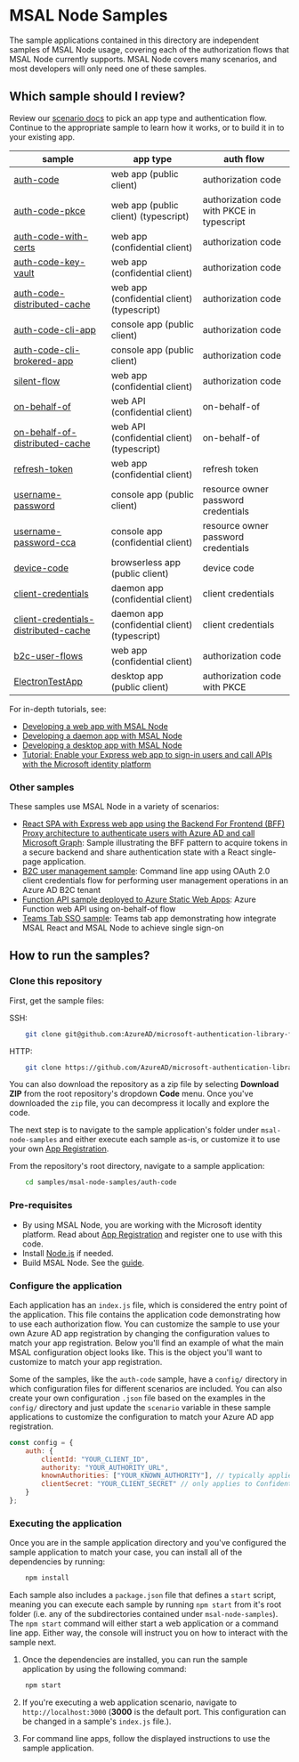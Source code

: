 # MSAL Node Samples

The sample applications contained in this directory are independent samples of MSAL Node usage, covering each of the authorization flows that MSAL Node currently supports. MSAL Node covers many scenarios, and most developers will only need one of these samples.

## Which sample should I review?

Review our [scenario docs](https://docs.microsoft.com/azure/active-directory/develop/authentication-flows-app-scenarios) to pick an app type and authentication flow. Continue to the appropriate sample to learn how it works, or to build it in to your existing app.

| sample                                                     | app type                          | auth flow                           |
|------------------------------------------------------------|-----------------------------------|-------------------------------------|
| [auth-code](./auth-code/README.md)                         | web app (public client)           | authorization code                  |
| [auth-code-pkce](./auth-code-pkce/README.md)               | web app (public client) (typescript)           | authorization code with PKCE in typescript      |
| [auth-code-with-certs](./auth-code-with-certs/README.md)   | web app (confidential client)     | authorization code                  |
| [auth-code-key-vault](./auth-code-key-vault/README.md)     | web app (confidential client)     | authorization code                  |
| [auth-code-distributed-cache](./auth-code-distributed-cache/README.md)     | web app (confidential client) (typescript)     | authorization code                  |
| [auth-code-cli-app](./auth-code-cli-app/README.md)     | console app (public client)     | authorization code                  |
| [auth-code-cli-brokered-app](./auth-code-cli-brokered-app/README.md)     | console app (public client)     | authorization code                  |
| [silent-flow](./silent-flow/README.md)                     | web app (confidential client)     | authorization code                  |
| [on-behalf-of](./on-behalf-of/README.md)                   | web API (confidential client)     | on-behalf-of                        |
| [on-behalf-of-distributed-cache](./on-behalf-of-distributed-cache/README.md)                   | web API (confidential client) (typescript)     | on-behalf-of                        |
| [refresh-token](./refresh-token/README.md)                 | web app (confidential client)     | refresh token                       |
| [username-password](./username-password/README.md)         | console app (public client)       | resource owner password credentials |
| [username-password-cca](./username-password-cca/README.md) | console app (confidential client) | resource owner password credentials |
| [device-code](./device-code/README.md)                     | browserless app (public client)      | device code                         |
| [client-credentials](./client-credentials/README.md)       | daemon app (confidential client) | client credentials                  |
| [client-credentials-distributed-cache](./client-credentials-distributed-cache/README.md)       | daemon app (confidential client) (typescript) | client credentials                  |
| [b2c-user-flows](./b2c-user-flows/README.md)                 | web app (confidential client)     | authorization code                  |
| [ElectronTestApp](./ElectronTestApp/README.md)             | desktop app (public client)       | authorization code with PKCE        |

For in-depth tutorials, see:

- [Developing a web app with MSAL Node](https://docs.microsoft.com/azure/active-directory/develop/tutorial-v2-nodejs-webapp-msal)
- [Developing a daemon app with MSAL Node](https://docs.microsoft.com/azure/active-directory/develop/tutorial-v2-nodejs-console)
- [Developing a desktop app with MSAL Node](https://docs.microsoft.com/azure/active-directory/develop/tutorial-v2-nodejs-desktop)
- [Tutorial: Enable your Express web app to sign-in users and call APIs with the Microsoft identity platform](https://github.com/Azure-Samples/ms-identity-javascript-nodejs-tutorial)

### Other samples

These samples use MSAL Node in a variety of scenarios:

- [React SPA with Express web app using the Backend For Frontend (BFF) Proxy architecture to authenticate users with Azure AD and call Microsoft Graph](https://github.com/Azure-Samples/ms-identity-javascript-nodejs-tutorial/tree/main/5-AdvancedScenarios/1-call-graph-bff): Sample illustrating the BFF pattern to acquire tokens in a secure backend and share authentication state with a React single-page application.
- [B2C user management sample](https://github.com/Azure-Samples/ms-identity-b2c-javascript-nodejs-management/tree/main/Chapter2): Command line app using OAuth 2.0 client credentials flow for performing user management operations in an Azure AD B2C tenant
- [Function API sample deployed to Azure Static Web Apps](https://github.com/Azure-Samples/ms-identity-javascript-react-tutorial/tree/main/4-Deployment/2-deploy-static): Azure Function web API using on-behalf-of flow
- [Teams Tab SSO sample](https://github.com/pnp/teams-dev-samples/tree/main/samples/tab-sso/src/nodejs): Teams tab app demonstrating how integrate MSAL React and MSAL Node to achieve single sign-on

## How to run the samples?

### Clone this repository

First, get the sample files:

SSH:

```bash
    git clone git@github.com:AzureAD/microsoft-authentication-library-for-js.git
```

HTTP:

```bash
    git clone https://github.com/AzureAD/microsoft-authentication-library-for-js.git
```

You can also download the repository as a zip file by selecting **Download ZIP** from the root repository's dropdown **Code** menu. Once you've downloaded the `zip` file, you can decompress it locally and explore the code.

The next step is to navigate to the sample application's folder under `msal-node-samples` and either execute each sample as-is, or customize it to use your own [App Registration](https://docs.microsoft.com/azure/active-directory/develop/quickstart-register-app#register-an-application).

From the repository's root directory, navigate to a sample application:

```bash
    cd samples/msal-node-samples/auth-code
```

### Pre-requisites

- By using MSAL Node, you are working with the Microsoft identity platform. Read about [App Registration](https://docs.microsoft.com/azure/active-directory/develop/quickstart-register-app#register-an-application) and register one to use with this code.
- Install [Node.js](https://nodejs.org/en/) if needed.
- Build MSAL Node. See the [guide](../../lib/msal-node/README.md#build-and-test).

### Configure the application

Each application has an `index.js` file, which is considered the entry point of the application. This file contains the application code demonstrating how to use each authorization flow. You can customize the sample to use your own Azure AD app registration by changing the configuration values to match your app registration. Below you'll find an example of what the main MSAL configuration object looks like. This is the object you'll want to customize to match your app registration.

Some of the samples, like the `auth-code` sample, have a `config/` directory in which configuration files for different scenarios are included. You can also create your own configuration `.json` file based on the examples in the `config/` directory and just update the `scenario` variable in these sample applications to customize the configuration to match your Azure AD app registration.

```javascript
const config = {
    auth: {
        clientId: "YOUR_CLIENT_ID",
        authority: "YOUR_AUTHORITY_URL",
        knownAuthorities: ["YOUR_KNOWN_AUTHORITY"], // typically applies to apps on Azure AD B2C
        clientSecret: "YOUR_CLIENT_SECRET" // only applies to Confidential Client applications, such as backend web applications
    }
};
```

### Executing the application

Once you are in the sample application directory and you've configured the sample application to match your case, you can install all of the dependencies by running:

```bash
    npm install
```

Each sample also includes a `package.json` file that defines a `start` script, meaning you can execute each sample by running `npm start` from it's root folder (i.e. any of the subdirectories contained under `msal-node-samples`). The `npm start` command will either start a web application or a command line app. Either way, the console will instruct you on how to interact with the sample next.

1. Once the dependencies are installed, you can run the sample application by using the following command:

```bash
    npm start
```

2. If you're executing a web application scenario, navigate to `http://localhost:3000` (**3000** is the default port. This configuration can be changed in a sample's `index.js` file.).

3. For command line apps, follow the displayed instructions to use the sample application.
